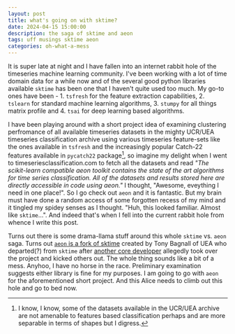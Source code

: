 ```yaml
---
layout: post
title: what's going on with sktime?
date: 2024-04-15 15:00:00
description: the saga of sktime and aeon
tags: uff musings sktime aeon
categories: oh-what-a-mess
---
```


It is super late at night and I have fallen into an internet rabbit hole of the timeseries machine learning community. I've been working with a lot of time domain data for a while now and of the several good python libraries available `sktime` has been one that I haven't quite used too much. My go-to ones have been - 1. `tsfresh` for the feature extraction capabilities, 2. `tslearn` for standard machine learning algorithms, 3. `stumpy` for all things matrix profile and 4. `tsai` for deep learning based algorithms.

I have been playing around with a short project idea of examining clustering perfromance of all available timeseries datasets in the mighty UCR/UEA timeseries classification archive using various timeseries feature-sets like the ones available in `tsfresh` and the increasingly popular Catch-22 features available in `pycatch22` package[^1], so imagine my delight when I went to timeseriesclassification.com to fetch all the datasets and read _"The scikit-learn compatible aeon toolkit contains the state of the art algorithms for time series classification. All of the datasets and results stored here are directly accessible in code using aeon."_ I thought, "Awesome, eveything I need in one place!". So I go check out `aeon` and it is fantastic. But my brain must have done a random access of some forgotten recess of my mind and it tingled my spidey senses as I thought. "Huh, this looked familiar. Almost like `sktime`...". And indeed that's when I fell into the current rabbit hole from whence I write this post.

Turns out there is some drama-llama stuff around this whole `sktime` vs. `aeon` saga. Turns out [`aeon` is a fork of sktime](https://news.ycombinator.com/item?id=36432369) created by Tony Bagnall of UEA who departed(?) from `sktime` after [another core developer](https://github.com/sktime/community-org/issues/45) allegedly took over the project and kicked others out. The whole thing sounds like a bit of a mess. Anyhoo, I have no horse in the race. Preliminary examination suggests either library is fine for my purposes. I am going to go with `aeon` for the aforementioned short project. And this Alice needs to climb out this hole and go to bed now.

[^1]: I know, I know, some of the datasets available in the UCR/UEA archive are not amenable to features based classification perhaps and are more separable in terms of shapes but I digress.